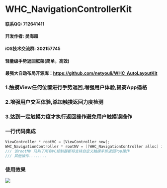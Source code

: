 # WHC_NavigationControllerKit

#### 联系QQ: 712641411
#### 开发作者: 吴海超
#### iOS技术交流群: 302157745
#### 轻量级手势返回框架(简单，高效)

#### 最强大自动布局开源库：https://github.com/netyouli/WHC_AutoLayoutKit

### 1.触摸View任何位置进行手势返回,增强用户体验,提高App逼格
### 2.增强用户交互体验,添加触摸返回力度检测
### 3.达到一定触摸力度才执行返回操作避免用户触摸误操作

### 一行代码集成
```objective-c
ViewController * rootVC = [ViewController new];
WHC_NavigationController * rootNV = [[WHC_NavigationController alloc] initWithRootViewController:rootVC];
/// 该rootNV 队列下所有VC控制器都将支持自定义触摸手势返回Pop操作
/// 其他操作........
```
### 使用效果
![](https://github.com/netyouli/WHC_NavigationControllerKit/blob/master/show.gif)



